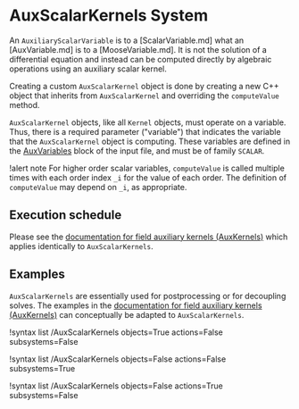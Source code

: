 # AuxScalarKernels System

An `AuxiliaryScalarVariable` is to a [ScalarVariable.md] what an [AuxVariable.md] is to a [MooseVariable.md].
It is not the solution of a differential equation and instead can be computed directly by algebraic operations
using an auxiliary scalar kernel.

Creating a custom `AuxScalarKernel` object is done by creating a new C++ object that inherits from
`AuxScalarKernel` and overriding the `computeValue` method.

`AuxScalarKernel` objects, like all `Kernel` objects, must operate on a variable. Thus, there is a required
parameter ("variable") that indicates the variable that the `AuxScalarKernel` object is computing. These
variables are defined in the [AuxVariables](syntax/AuxVariables/index.md) block of the input file, and must be of
family `SCALAR`.

!alert note
For higher order scalar variables, `computeValue` is called multiple times with each order index `_i` for the value of each order.
The definition of `computeValue` may depend on `_i`, as appropriate.

## Execution schedule

Please see the [documentation for field auxiliary kernels (AuxKernels)](syntax/AuxKernels/index.md#execute_on)
which applies identically to `AuxScalarKernels`.

## Examples

`AuxScalarKernels` are essentially used for postprocessing or for decoupling solves.
The examples in the [documentation for field auxiliary kernels (AuxKernels)](syntax/AuxKernels/index.md#example_a)
can conceptually be adapted to `AuxScalarKernels`.

!syntax list /AuxScalarKernels objects=True actions=False subsystems=False

!syntax list /AuxScalarKernels objects=False actions=False subsystems=True

!syntax list /AuxScalarKernels objects=False actions=True subsystems=False
